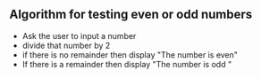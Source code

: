## Algorithm for testing even or odd numbers 
* Ask the user to input a number
* divide that number by 2
* if there is no remainder then display "The number is even"
* If there is a remainder then display "The number is odd "
